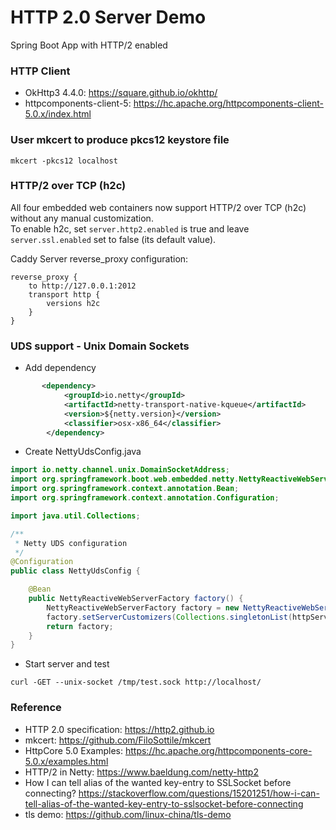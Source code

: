 HTTP 2.0 Server Demo
=========================

Spring Boot App with HTTP/2 enabled

### HTTP Client

* OkHttp3 4.4.0: https://square.github.io/okhttp/
* httpcomponents-client-5: https://hc.apache.org/httpcomponents-client-5.0.x/index.html

### User mkcert to produce pkcs12 keystore file

```
mkcert -pkcs12 localhost
```

### HTTP/2 over TCP (h2c)

All four embedded web containers now support HTTP/2 over TCP (h2c) without any manual customization.  
To enable h2c, set `server.http2.enabled` is true and leave `server.ssl.enabled` set to false (its default value).

Caddy Server reverse_proxy configuration:

```
reverse_proxy {
    to http://127.0.0.1:2012
    transport http {
        versions h2c
    }
}
```

### UDS support - Unix Domain Sockets

* Add dependency

```xml
       <dependency>
            <groupId>io.netty</groupId>
            <artifactId>netty-transport-native-kqueue</artifactId>
            <version>${netty.version}</version>
            <classifier>osx-x86_64</classifier>
        </dependency>
```

* Create NettyUdsConfig.java

```java
import io.netty.channel.unix.DomainSocketAddress;
import org.springframework.boot.web.embedded.netty.NettyReactiveWebServerFactory;
import org.springframework.context.annotation.Bean;
import org.springframework.context.annotation.Configuration;

import java.util.Collections;

/**
 * Netty UDS configuration
 */
@Configuration
public class NettyUdsConfig {

    @Bean
    public NettyReactiveWebServerFactory factory() {
        NettyReactiveWebServerFactory factory = new NettyReactiveWebServerFactory();
        factory.setServerCustomizers(Collections.singletonList(httpServer -> httpServer.bindAddress(() -> new DomainSocketAddress("/tmp/test.sock"))));
        return factory;
    }
}
```
* Start server and test

```
curl -GET --unix-socket /tmp/test.sock http://localhost/
```

### Reference

* HTTP 2.0 specification: https://http2.github.io
* mkcert: https://github.com/FiloSottile/mkcert
* HttpCore 5.0 Examples: https://hc.apache.org/httpcomponents-core-5.0.x/examples.html
* HTTP/2 in Netty: https://www.baeldung.com/netty-http2
* How I can tell alias of the wanted key-entry to SSLSocket before connecting? https://stackoverflow.com/questions/15201251/how-i-can-tell-alias-of-the-wanted-key-entry-to-sslsocket-before-connecting
* tls demo:  https://github.com/linux-china/tls-demo
